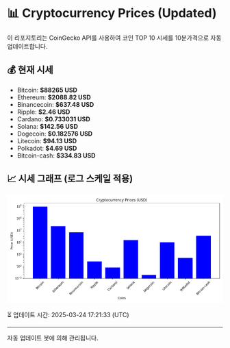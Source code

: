 
# 📊 Cryptocurrency Prices (Updated)

이 리포지토리는 CoinGecko API를 사용하여 코인 TOP 10 시세를 10분가격으로 자동 업데이트합니다.

## 💰 현재 시세
- Bitcoin: **$88265 USD**
- Ethereum: **$2088.82 USD**
- Binancecoin: **$637.48 USD**
- Ripple: **$2.46 USD**
- Cardano: **$0.733031 USD**
- Solana: **$142.56 USD**
- Dogecoin: **$0.182576 USD**
- Litecoin: **$94.13 USD**
- Polkadot: **$4.69 USD**
- Bitcoin-cash: **$334.83 USD**

## 📈 시세 그래프 (로그 스케일 적용)
![Crypto Prices](crypto_prices.png)

⏳ 업데이트 시간: 2025-03-24 17:21:33 (UTC)

---
자동 업데이트 봇에 의해 관리됩니다.
